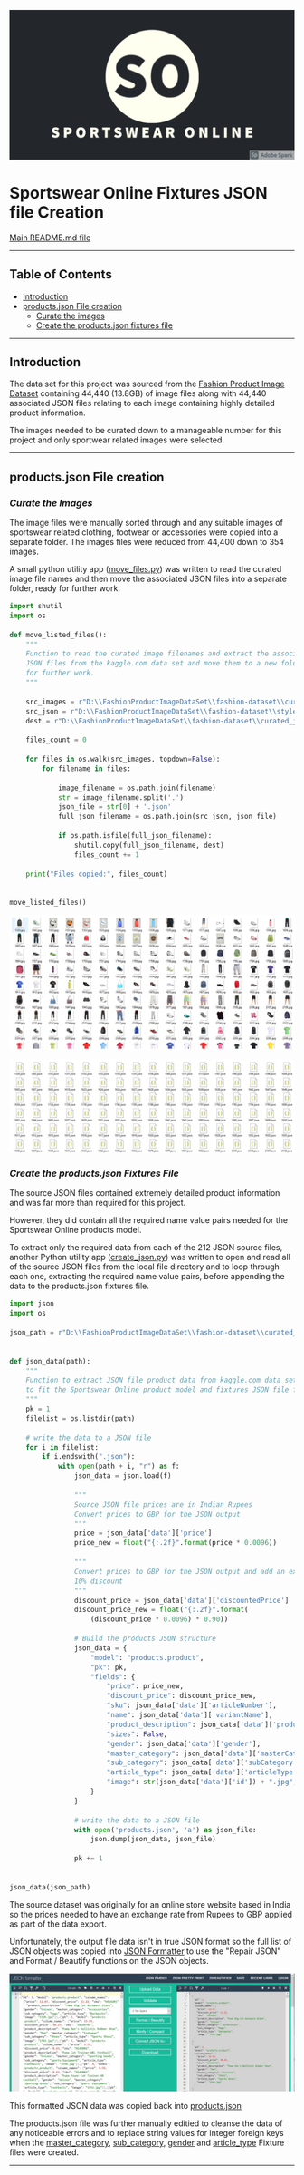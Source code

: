 ![Sportswear Online](media/sportswear_online_logo.png)

# Sportswear Online Fixtures JSON file Creation #


[Main README.md file](https://github.com/simonjvardy/Sportswear-Online/blob/main/README.md)


---

## Table of Contents ##

- [Introduction](#introduction)
- [products.json File creation](#products.json-file-creation)
  - [Curate the images](#curate-the-images)
  - [Create the products.json fixtures file](#create-the-products.json-fixtures-file)


---

## Introduction ##

The data set for this project was sourced from the [Fashion Product Image Dataset](https://www.kaggle.com/paramaggarwal/fashion-product-images-dataset) containing 44,440 (13.8GB) of image files along with 44,440 associated JSON files relating to each image containing highly detailed product information.

The images needed to be curated down to a manageable number for this project and only sportwear related images were selected.

---

## products.json File creation ##

### ***Curate the Images*** ##

The image files were manually sorted through and any suitable images of sportswear related clothing, footwear or accessories were copied into a separate folder. The images files were reduced from 44,400 down to 354 images.

A small python utility app ([move_files.py](utilities/move_files.py)) was written to read the curated image file names and then move the associated JSON files into a separate folder, ready for further work.

```Python
import shutil
import os

def move_listed_files():
    """
    Function to read the curated image filenames and extract the associated
    JSON files from the kaggle.com data set and move them to a new folder
    for further work.
    """

    src_images = r"D:\\FashionProductImageDataSet\\fashion-dataset\\curated_images\\"
    src_json = r"D:\\FashionProductImageDataSet\\fashion-dataset\\styles\\"
    dest = r"D:\\FashionProductImageDataSet\\fashion-dataset\\curated_json\\"

    files_count = 0

    for files in os.walk(src_images, topdown=False):
        for filename in files:

            image_filename = os.path.join(filename)
            str = image_filename.split('.')
            json_file = str[0] + '.json'
            full_json_filename = os.path.join(src_json, json_file)

            if os.path.isfile(full_json_filename):
                shutil.copy(full_json_filename, dest)
                files_count += 1

    print("Files copied:", files_count)


move_listed_files()

```




![Product images screenshot](readme_content/product-image-files.jpg)


![Product images screenshot](readme_content/product-json-files.jpg)


### ***Create the products.json Fixtures File*** ###

The source JSON files contained extremely detailed product information and was far more than required for this project.

However, they did contain all the required name value pairs needed for the Sportswear Online products model.

To extract only the required data from each of the 212 JSON source files, another Python utility app ([create_json.py](utilities/create_json.py)) was written to open and read all of the source JSON files from the local file directory and to loop through each one, extracting the required name value pairs, before appending the data to the products.json fixtures file.

```Python
import json
import os

json_path = r"D:\\FashionProductImageDataSet\\fashion-dataset\\curated_json\\"


def json_data(path):
    """
    Function to extract JSON file product data from kaggle.com data set
    to fit the Sportswear Online product model and fixtures JSON file format
    """
    pk = 1
    filelist = os.listdir(path)

    # write the data to a JSON file
    for i in filelist:
        if i.endswith(".json"):
            with open(path + i, "r") as f:
                json_data = json.load(f)

                """
                Source JSON file prices are in Indian Rupees
                Convert prices to GBP for the JSON output
                """
                price = json_data['data']['price']
                price_new = float("{:.2f}".format(price * 0.0096))

                """
                Convert prices to GBP for the JSON output and add an extra
                10% discount
                """
                discount_price = json_data['data']['discountedPrice']
                discount_price_new = float("{:.2f}".format(
                    (discount_price * 0.0096) * 0.90))

                # Build the products JSON structure
                json_data = {
                    "model": "products.product",
                    "pk": pk,
                    "fields": {
                        "price": price_new,
                        "discount_price": discount_price_new,
                        "sku": json_data['data']['articleNumber'],
                        "name": json_data['data']['variantName'],
                        "product_description": json_data['data']['productDisplayName'],
                        "sizes": False,
                        "gender": json_data['data']['gender'],
                        "master_category": json_data['data']['masterCategory']['typeName'],
                        "sub_category": json_data['data']['subCategory']['typeName'],
                        "article_type": json_data['data']['articleType']['typeName'],
                        "image": str(json_data['data']['id']) + ".jpg",
                    }
                }

                # write the data to a JSON file
                with open('products.json', 'a') as json_file:
                    json.dump(json_data, json_file)

                pk += 1


json_data(json_path)

```


The source dataset was originally for an online store website based in India so the prices needed to have an exchange rate from Rupees to GBP applied as part of the data export.


Unfortunately, the output file data isn't in true JSON format so the full list of JSON objects was copied into [JSON Formatter](https://jsonformatter.org/) to use the "Repair JSON" and Format / Beautify functions on the JSON objects.


![JSON Formatter screenshot](readme_content/json_formatter.jpg)

This formatted JSON data was copied back into [products.json](products/fixtures/products.json)

The products.json file was further manually editied to cleanse the data of any noticeable errors and to replace string values for integer foreign keys when the [master_category](products/fixtures/master_category.json), [sub_category](products/fixtures/sub_category.json), [gender](products/fixtures/gender.json) and [article_type](products/fixtures/article_type.json) Fixture files were created. 

---

